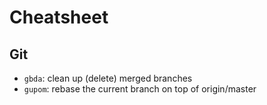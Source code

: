 # Cheatsheet

## Git

- `gbda`: clean up (delete) merged branches
- `gupom`: rebase the current branch on top of origin/master
